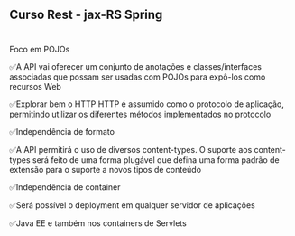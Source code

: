 
<h2> Curso Rest - jax-RS Spring <h2>

#
 
Foco em POJOs

✅A API vai oferecer um conjunto de anotações e classes/interfaces
associadas que possam ser usadas com POJOs para expô-los
como recursos Web

✅Explorar bem o HTTP HTTP é assumido como o protocolo de aplicação, permitindo
utilizar os diferentes métodos implementados no protocolo

✅Independência de formato

✅A API permitirá o uso de diversos content-types. O suporte aos content-types será feito de uma forma plugável que defina uma forma padrão de extensão para o suporte a novos tipos de
conteúdo

✅Independência de container

✅Será possível o deployment em qualquer servidor de aplicações

✅Java EE e também nos containers de Servlets
